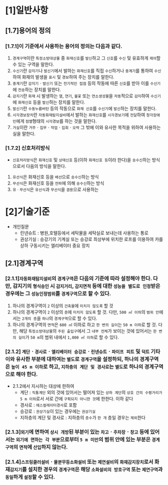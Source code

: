 # [1]일반사항
## [1.7]용어의 정의
### [1.7.1]이 기준에서 사용하는 용어의 정의는 다음과 같다.
1. `경계구역`이란 `특정소방대상물` 중 `화재신호`를 `발신`하고 그 `신호`를 `수신` 및 유효하게 `제어`할 수 있는 구역을 말한다.
2. `수신기`란 `감지기`나 `발신기`에서 발하는 `화재신호`를 직접 `수신`하거나 `중계기`를 통하여 `수신`하여 화재의 발생을 `표시` 및 `경보`하여 주는 장치를 말한다.
3. `중계기`란 `감지기`ㆍ`발신기` 또는 `전기적인 접점` 등의 작동에 따른 `신호`를 받아 이를 `수신기`에 `전송`하는 장치를 말한다.
4. `감지기`란 `화재` 시 발생하는 `열`, `연기`, `불꽃` 또는 `연소생성물`을 `자동`적으로 `감지`하여 `수신기`에 `화재신호` 등을 `발신`하는 장치를 말한다.
5. `발신기`란 `수동누름버턴` 등의 작동으로 `화재 신호`를 `수신기`에 `발신`하는 장치를 말한다.
6. `시각경보장치`란 `자동화재탐지설비`에서 발하는 `화재신호`를 `시각경보기`에 `전달`하여 `청각장애인`에게 `점멸`형태의 `시각경보`를 하는 것을 말한다.
7. `거실`이란 `거주`ㆍ`집무`ㆍ`작업`ㆍ`집회`ㆍ`오락` 그 밖에 이와 유사한 목적을 위하여 사용하는 실을 말한다.
### [1.7.2] 신호처리방식
- `신호처리방식`은 `화재신호` 및 `상태신호` 등(이하 `화재신호 등`이라 한다)을 `송수신`하는 방식으로서 다음의 방식을 말한다.
1. `유선식`은 화재신호 등을 `배선`으로 `송수신`하는 방식
2. `무선식`은 화재신호 등을 `전파`에 의해 `송수신`하는 방식
3. `유ㆍ무선식`은 `유선식`과 `무선식`을 `겸용`으로 사용하는 

# [2]기술기준
- 개인질문
  - 린넨슈트 : 병원,호텔등에서 세탁물을 세탁실로 보내는데 사용하는 통로
  - 권상기실 : 승강기의 기계실 또는 승강로 최상부에 위치한 로프를 이용하여 카를 상하 구동시키는 엘리베이터 중요 장치
## [2.1]경계구역
### [2.1.1]`자동화재탐지설비`의 `경계구역`은 다음의 기준에 따라 설정해야 한다. 다만, 감지기의 `형식승인` 시 `감지거리`, `감지면적` 등에 대한 `성능을 별도로 인정`받은 경우에는 그 `성능인정범위`를 `경계구역`으로 할 수 있다.
1. 하나의 경계구역이 `2` 이상의 `건축물`에 `미치지 않도록` 할 것
2. 하나의 경계구역이 `2` 이상의 `층`에 `미치지 않도록` 할 것. 다만, `500 ㎡ 이하`의 `범위 안`에서는 `2개의 층`을 `하나`의 `경계구역`으로 할 수 있다.
3. 하나의 경계구역의 `면적`은 `600 ㎡` 이하로 하고 `한 변의 길이`는 `50 m 이하`로 할 것. 다만, 해당 `특정소방대상물`의 `주된 출입구`에서 그 `내부 전체`가 보이는 것에 있어서는 `한 변의 길이`가 `50 m`의 범위 내에서 `1,000 ㎡ 이하`로 할 수 있다.
### [2.1.2] `계단`ㆍ`경사로`ㆍ`엘리베이터 승강로`ㆍ`린넨슈트`ㆍ`파이프 피트` 및 `덕트` 기타 이와 유사한 부분에 대하여는 `별도`로 `경계구역`을 설정하되, 하나의 경계구역은 `높이 45 m 이하`로 하고, `지하층의 계단 및 경사로`는 `별도`로 하나의 경계구역으로 해야 한다.
- 2.1.2에서 지시하는 대상에 한하여
  - 계단 : `직통계단` 외의 것에 있어서는 떨어져 있는 `상하 계단`의 `상호 간의 수평거리가 5 m 이하`로서 서로 간에 `구획되지 아니한 것`에 한한다. 이하 같다
  - 경사로 : `에스컬레이터경사`로 포함
  - 승강로 : `권상기실`이 있는 경우에는 `권상기실`
  - 지하층의 계단 및 경사로 : 지하층의 `층수`가 `한 개` 층일 경우는 `제외`한다
### [2.1.3]`외기`에 면하여 `상시 개방`된 부분이 있는 `차고`ㆍ`주차장`ㆍ`창고` 등에 있어서는 `외기에 면하는 각 부분`으로부터 `5 m 미만`의 범위 안에 있는 부분은 `경계구역`의 `면적`에 `산입`하지 않는다.
### [2.1.4]`스프링클러설비`ㆍ`물분무등소화설비` 또는 `제연설비`의 `화재감지장치`로서 화재`감지기`를 설치한 경우의 `경계구역`은 해당 `소화설비의 방호구역` 또는 `제연구역`과 `동일`하게 `설정`할 수 있다.
